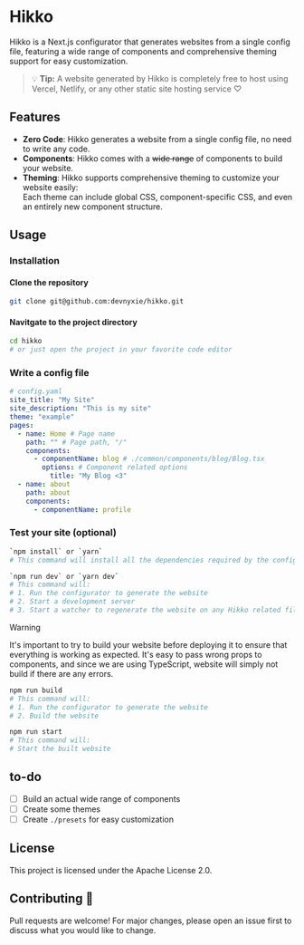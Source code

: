 # Hikko

Hikko is a Next.js configurator that generates websites from a single config file, featuring a wide range of components and comprehensive theming support for easy customization.

> 💡 **Tip:** A website generated by Hikko is completely free to host using Vercel, Netlify, or any other static site hosting service ♡

<!-- START doctoc -->
<!-- END doctoc -->

## Features

- **Zero Code**: Hikko generates a website from a single config file, no need to write any code.
- **Components**: Hikko comes with a ~~wide range~~ of components to build your website.
- **Theming**: Hikko supports comprehensive theming to customize your website easily:
  <br>Each theme can include global CSS, component-specific CSS, and even an entirely new component structure.

## Usage

### Installation

#### Clone the repository

```bash
git clone git@github.com:devnyxie/hikko.git
```

#### Navitgate to the project directory

```bash
cd hikko
# or just open the project in your favorite code editor
```

### Write a config file

```yaml
# config.yaml
site_title: "My Site"
site_description: "This is my site"
theme: "example"
pages:
  - name: Home # Page name
    path: "" # Page path, "/"
    components:
      - componentName: blog # ./common/components/blog/Blog.tsx
        options: # Component related options
          title: "My Blog <3"
  - name: about
    path: about
    components:
      - componentName: profile
```

### Test your site (optional)

```bash
`npm install` or `yarn`
# This command will install all the dependencies required by the configurator and the website.
```

```bash
`npm run dev` or `yarn dev`
# This command will:
# 1. Run the configurator to generate the website
# 2. Start a development server
# 3. Start a watcher to regenerate the website on any Hikko related file change.
```

> [!WARNING]
> It's important to try to build your website before deploying it to ensure that everything is working as expected. It's easy to pass wrong props to components, and since we are using TypeScript, website will simply not build if there are any errors.

```bash
npm run build
# This command will:
# 1. Run the configurator to generate the website
# 2. Build the website
```

```bash
npm run start
# This command will:
# Start the built website
```

## to-do

- [ ] Build an actual wide range of components
- [ ] Create some themes
- [ ] Create `./presets` for easy customization

## License

This project is licensed under the Apache License 2.0.

## Contributing 🌱

Pull requests are welcome! For major changes, please open an issue first to discuss what you would like to change.
